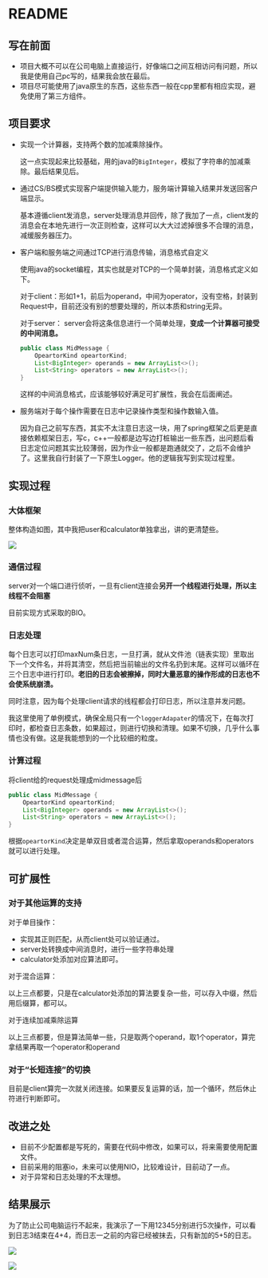 

# README

## 写在前面

+ 项目大概不可以在公司电脑上直接运行，好像端口之间互相访问有问题，所以我是使用自己pc写的，结果我会放在最后。
+ 项目尽可能使用了java原生的东西，这些东西一般在cpp里都有相应实现，避免使用了第三方组件。



## 项目要求

+ 实现一个计算器，支持两个数的加减乘除操作。

  这一点实现起来比较基础，用的java的`BigInteger`，模拟了字符串的加减乘除。最后结果见后。

+ 通过CS/BS模式实现客户端提供输入能力，服务端计算输入结果并发送回客户端显示。

  基本遵循client发消息，server处理消息并回传，除了我加了一点，client发的消息会在本地先进行一次正则检查，这样可以大大过滤掉很多不合理的消息，减缓服务器压力。

+ 客户端和服务端之间通过TCP进行消息传输，消息格式自定义

  使用java的socket编程，其实也就是对TCP的一个简单封装，消息格式定义如下。

  对于client：形如1+1，前后为operand，中间为operator，没有空格，封装到Request中，目前还没有别的想要处理的，所以本质和string无异。

  对于server： server会将这条信息进行一个简单处理，**变成一个计算器可接受的中间消息。**

  ```java
  public class MidMessage {
      OpeartorKind opeartorKind;
      List<BigInteger> operands = new ArrayList<>();
      List<String> operators = new ArrayList<>();
  }
  ```

  这样的中间消息格式，应该能够较好满足可扩展性，我会在后面阐述。

+ 服务端对于每个操作需要在日志中记录操作类型和操作数输入值。

  因为自己之前写东西，其实不太注意日志这一块，用了spring框架之后更是直接依赖框架日志，写c，c++一般都是边写边打桩输出一些东西，出问题后看日志定位问题其实比较薄弱，因为作业一般都是跑通就交了，之后不会维护了。这里我自行封装了一下原生Logger。他的逻辑我写到实现过程里。

  



## 实现过程

### 大体框架

整体构造如图，其中我把user和calculator单独拿出，讲的更清楚些。

![](https://www.plantuml.com/plantuml/png/PL19KiGm3Bph5Ve07vW3DG_9HTXDuXhP3fRCydiI6AQSS599wgMhh-RIl6SbweR6JyySDA4uNzWNC3xNHdG_ZS-m8Dn-8A-rPN4YKHzsJiOI0iBgyg8ODGpj7MtJM2NS7YwSYbTkUEimdugXnFttTo6wq_OGeg6hUFqLQOOHoLEHZJkZe8c3XNEA6MOoOofRkf7lzR7XO36M8CK-SAYX6tRlc6nL-Jg0e8PJ3qaLCekU5IxSsPRQDVwhaubG8X5Tjz6pVWC0)



### 通信过程

server对一个端口进行侦听，一旦有client连接会**另开一个线程进行处理，所以主线程不会阻塞**

目前实现方式采取的BIO。

### 日志处理

每个日志可以打印maxNum条日志，一旦打满，就从文件池（链表实现）里取出下一个文件名，并将其清空，然后把当前输出的文件名扔到末尾。这样可以循环在三个日志中进行打印。**老旧的日志会被擦掉，同时大量恶意的操作形成的日志也不会使系统崩溃。**

同时注意，因为每个处理client请求的线程都会打印日志，所以注意并发问题。

我这里使用了单例模式，确保全局只有一个`loggerAdapater`的情况下，在每次打印时，都检查日志条数，如果超过，则进行切换和清理。如果不切换，几乎什么事情也没有做。这是我能想到的一个比较细的粒度。

### 计算过程

将client给的request处理成midmessage后

```java
public class MidMessage {
    OpeartorKind opeartorKind;
    List<BigInteger> operands = new ArrayList<>();
    List<String> operators = new ArrayList<>();
}
```

根据`opeartorKind`决定是单双目或者混合运算，然后拿取operands和operators就可以进行处理。



## 可扩展性

### 对于其他运算的支持

对于单目操作：

+ 实现其正则匹配，从而client处可以验证通过。
+ server处转换成中间消息时，进行一些字符串处理
+ calculator处添加对应算法即可。

对于混合运算：

​	以上三点都要，只是在calculator处添加的算法要复杂一些，可以存入中缀，然后用后缀算，都可以。

对于连续加减乘除运算

​	以上三点都要，但是算法简单一些，只是取两个operand，取1个operator，算完拿结果再取一个operator和operand

### 对于“长短连接”的切换

目前是client算完一次就关闭连接。如果要反复运算的话，加一个循环，然后休止符进行判断即可。



## 改进之处

+ 目前不少配置都是写死的，需要在代码中修改，如果可以，将来需要使用配置文件。
+ 目前采用的阻塞io，未来可以使用NIO，比较难设计，目前动了一点。
+ 对于异常和日志处理的不太理想。

## 结果展示

为了防止公司电脑运行不起来，我演示了一下用12345分别进行5次操作，可以看到日志3结束在4+4，而日志一之前的内容已经被抹去，只有新加的5+5的日志。

![](https://s2.loli.net/2022/07/24/af7ZSmJRjPlk3gt.png)

![](https://s2.loli.net/2022/07/24/DazKWCeVrPH7EA6.png)
